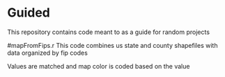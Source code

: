 # Guided

This repository contains code meant to as a guide for random projects

#mapFromFips.r
This code combines us state and county shapefiles with data organized by fip codes

Values are matched and map color is coded based on the value

